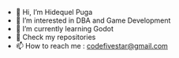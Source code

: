 - 👋 Hi, I’m Hidequel Puga
- 👀 I’m interested in DBA and Game Development
- 🌱 I’m currently learning Godot
- 💞️ Check my repositories
- 📫 How to reach me : codefivestar@gmail.com

<!---
codefivestar/codefivestar is a ✨ special ✨ repository because its `README.md` (this file) appears on your GitHub profile.
You can click the Preview link to take a look at your changes.
--->
